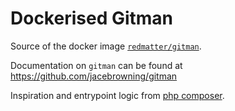 # Dockerised Gitman

Source of the docker image [`redmatter/gitman`](https://hub.docker.com/r/redmatter/gitman/).

Documentation on `gitman` can be found at https://github.com/jacebrowning/gitman

Inspiration and entrypoint logic from [php composer](https://github.com/composer/docker/).
